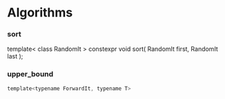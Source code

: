 # Algorithms
### sort
template< class RandomIt >
constexpr void sort( RandomIt first, RandomIt last );

### upper_bound 
```c
template<typename ForwardIt, typename T>

```